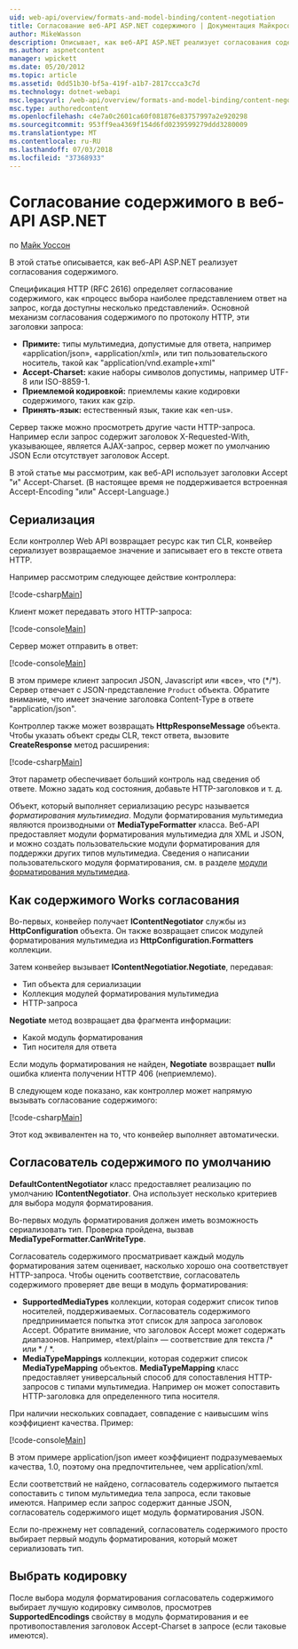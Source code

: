 ```yaml
---
uid: web-api/overview/formats-and-model-binding/content-negotiation
title: Согласование веб-API ASP.NET содержимого | Документация Майкрософт
author: MikeWasson
description: Описывает, как веб-API ASP.NET реализует согласования содержимого HTTP.
ms.author: aspnetcontent
manager: wpickett
ms.date: 05/20/2012
ms.topic: article
ms.assetid: 0dd51b30-bf5a-419f-a1b7-2817ccca3c7d
ms.technology: dotnet-webapi
msc.legacyurl: /web-api/overview/formats-and-model-binding/content-negotiation
msc.type: authoredcontent
ms.openlocfilehash: c4e7a0c2601ca60f081876e83757997a2e920298
ms.sourcegitcommit: 953ff9ea4369f154d6fd0239599279ddd3280009
ms.translationtype: MT
ms.contentlocale: ru-RU
ms.lasthandoff: 07/03/2018
ms.locfileid: "37368933"
---
```

<a name="content-negotiation-in-aspnet-web-api"></a>Согласование содержимого в веб-API ASP.NET
====================
по [Майк Уоссон](https://github.com/MikeWasson)

В этой статье описывается, как веб-API ASP.NET реализует согласования содержимого.

Спецификация HTTP (RFC 2616) определяет согласование содержимого, как «процесс выбора наиболее представлением ответ на запрос, когда доступны несколько представлений». Основной механизм согласования содержимого по протоколу HTTP, эти заголовки запроса:

- **Примите:** типы мультимедиа, допустимые для ответа, например «application/json», «application/xml», или тип пользовательского носитель, такой как &quot;application/vnd.example+xml&quot;
- **Accept-Charset:** какие наборы символов допустимы, например UTF-8 или ISO-8859-1.
- **Приемлемой кодировкой:** приемлемы какие кодировки содержимого, таких как gzip.
- **Принять-язык:** естественный язык, такие как «en-us».

Сервер также можно просмотреть другие части HTTP-запроса. Например если запрос содержит заголовок X-Requested-With, указывающее, является AJAX-запрос, сервер может по умолчанию JSON Если отсутствует заголовок Accept.

В этой статье мы рассмотрим, как веб-API использует заголовки Accept "и" Accept-Charset. (В настоящее время не поддерживается встроенная Accept-Encoding "или" Accept-Language.)

## <a name="serialization"></a>Сериализация

Если контроллер Web API возвращает ресурс как тип CLR, конвейер сериализует возвращаемое значение и записывает его в тексте ответа HTTP.

Например рассмотрим следующее действие контроллера:

[!code-csharp[Main](content-negotiation/samples/sample1.cs)]

Клиент может передавать этого HTTP-запроса:

[!code-console[Main](content-negotiation/samples/sample2.cmd)]

Сервер может отправить в ответ:

[!code-console[Main](content-negotiation/samples/sample3.cmd)]

В этом примере клиент запросил JSON, Javascript или «все», что (\*/\*). Сервер отвечает с JSON-представление `Product` объекта. Обратите внимание, что имеет значение заголовка Content-Type в ответе &quot;application/json&quot;.

Контроллер также может возвращать **HttpResponseMessage** объекта. Чтобы указать объект среды CLR, текст ответа, вызовите **CreateResponse** метод расширения:

[!code-csharp[Main](content-negotiation/samples/sample4.cs)]

Этот параметр обеспечивает больший контроль над сведения об ответе. Можно задать код состояния, добавьте HTTP-заголовков и т. д.

Объект, который выполняет сериализацию ресурс называется *форматирования мультимедиа*. Модули форматирования мультимедиа являются производными от **MediaTypeFormatter** класса. Веб-API предоставляет модули форматирования мультимедиа для XML и JSON, и можно создать пользовательские модули форматирования для поддержки других типов мультимедиа. Сведения о написании пользовательского модуля форматирования, см. в разделе [модули форматирования мультимедиа](media-formatters.md).

## <a name="how-content-negotiation-works"></a>Как содержимого Works согласования

Во-первых, конвейер получает **IContentNegotiator** службы из **HttpConfiguration** объекта. Он также возвращает список модулей форматирования мультимедиа из **HttpConfiguration.Formatters** коллекции.

Затем конвейер вызывает **IContentNegotiatior.Negotiate**, передавая:

- Тип объекта для сериализации
- Коллекция модулей форматирования мультимедиа
- HTTP-запроса

**Negotiate** метод возвращает два фрагмента информации:

- Какой модуль форматирования
- Тип носителя для ответа

Если модуль форматирования не найден, **Negotiate** возвращает **null**и ошибка клиента получении HTTP 406 (неприемлемо).

В следующем коде показано, как контроллер может напрямую вызывать согласование содержимого:

[!code-csharp[Main](content-negotiation/samples/sample5.cs)]

Этот код эквивалентен на то, что конвейер выполняет автоматически.

## <a name="default-content-negotiator"></a>Согласователь содержимого по умолчанию

**DefaultContentNegotiator** класс предоставляет реализацию по умолчанию **IContentNegotiator**. Она использует несколько критериев для выбора модуля форматирования.

Во-первых модуль форматирования должен иметь возможность сериализовать тип. Проверка пройдена, вызвав **MediaTypeFormatter.CanWriteType**.

Согласователь содержимого просматривает каждый модуль форматирования затем оценивает, насколько хорошо она соответствует HTTP-запроса. Чтобы оценить соответствие, согласователь содержимого проверяет две вещи в модуль форматирования:

- **SupportedMediaTypes** коллекции, которая содержит список типов носителей, поддерживаемых. Согласователь содержимого предпринимается попытка этот список для запроса заголовок Accept. Обратите внимание, что заголовок Accept может содержать диапазонов. Например, «text/plain» — соответствие для текста /\* или \* / \*.
- **MediaTypeMappings** коллекции, которая содержит список **MediaTypeMapping** объектов. **MediaTypeMapping** класс предоставляет универсальный способ для сопоставления HTTP-запросов с типами мультимедиа. Например он может сопоставить HTTP-заголовка для определенного типа носителя.

При наличии нескольких совпадает, совпадение с наивысшим wins коэффициент качества. Пример:

[!code-console[Main](content-negotiation/samples/sample6.cmd)]

В этом примере application/json имеет коэффициент подразумеваемых качества, 1.0, поэтому она предпочтительнее, чем application/xml.

Если соответствий не найдено, согласователь содержимого пытается сопоставить с типом мультимедиа тела запроса, если таковые имеются. Например если запрос содержит данные JSON, согласователь содержимого ищет модуль форматирования JSON.

Если по-прежнему нет совпадений, согласователь содержимого просто выбирает первый модуль форматирования, который может сериализовать тип.

## <a name="selecting-a-character-encoding"></a>Выбрать кодировку

После выбора модуля форматирования согласователь содержимого выбирает лучшую кодировку символов, просмотрев **SupportedEncodings** свойству в модуль форматирования и ее противопоставления заголовок Accept-Charset в запросе (если таковые имеются).

